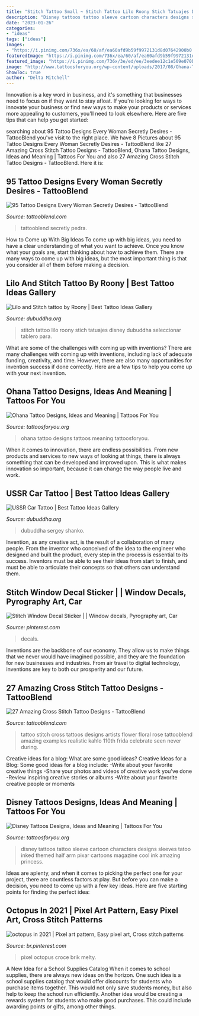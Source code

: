 ```yaml
---
title: "Stitch Tattoo Small ~ Stitch Tattoo Lilo Roony Stich Tatuajes Disney Dubuddha Seleccionar Tablero Para"
description: "Disney tattoos tattoo sleeve cartoon characters designs sleeves tatoo inked themed half arm pixar cartoons magazine cool ink amazing princess"
date: "2023-01-26"
categories:
- "ideas"
tags: ["ideas"]
images:
- "https://i.pinimg.com/736x/ea/60/af/ea60afd9b59f9972131d8d07642900b0.jpg"
featuredImage: "https://i.pinimg.com/736x/ea/60/af/ea60afd9b59f9972131d8d07642900b0.jpg"
featured_image: "https://i.pinimg.com/736x/3e/ed/ee/3eedee12c1e509e070b462fe3eecb5c6.jpg"
image: "http://www.tattoosforyou.org/wp-content/uploads/2017/08/Ohana-Tattoo-Images.jpg"
ShowToc: true
author: "Delta Mitchell"
---
```



Innovation is a key word in business, and it's something that businesses need to focus on if they want to stay afloat. If you're looking for ways to innovate your business or find new ways to make your products or services more appealing to customers, you'll need to look elsewhere. Here are five tips that can help you get started: 

	

		
searching about 95 Tattoo Designs Every Woman Secretly Desires - TattooBlend you've visit to the right place. We have 8 Pictures about 95 Tattoo Designs Every Woman Secretly Desires - TattooBlend like 27 Amazing Cross Stitch Tattoo Designs - TattooBlend, Ohana Tattoo Designs, Ideas and Meaning | Tattoos For You and also 27 Amazing Cross Stitch Tattoo Designs - TattooBlend. Here it is:
		
    
## 95 Tattoo Designs Every Woman Secretly Desires - TattooBlend

<img loading=lazy src="https://tattooblend.com/wp-content/uploads/2017/03/94-1.jpg" onerror="this.onerror=null;this.src='https://tse1.mm.bing.net/th?id=OIP.30wWQatyzb5J_wNpvboLVgHaJP&amp;pid=15.1';" alt="95 Tattoo Designs Every Woman Secretly Desires - TattooBlend">

_Source: tattooblend.com_

>tattooblend secretly pedra. 

	

How to Come up With Big Ideas
To come up with big ideas, you need to have a clear understanding of what you want to achieve. Once you know what your goals are, start thinking about how to achieve them. There are many ways to come up with big ideas, but the most important thing is that you consider all of them before making a decision.

    
## Lilo And Stitch Tattoo By Roony | Best Tattoo Ideas Gallery

<img loading=lazy src="http://www.dubuddha.org/wp-content/uploads/2015/03/Lilo-and-Stitch-tattoo-by-Roony.jpg" onerror="this.onerror=null;this.src='https://tse4.mm.bing.net/th?id=OIP.5h_BV-YaAoGfLyoanKckJwHaJ4&amp;pid=15.1';" alt="Lilo and Stitch tattoo by Roony | Best Tattoo Ideas Gallery">

_Source: dubuddha.org_

>stitch tattoo lilo roony stich tatuajes disney dubuddha seleccionar tablero para. 

	

What are some of the challenges with coming up with inventions?
There are many challenges with coming up with inventions, including lack of adequate funding, creativity, and time. However, there are also many opportunities for invention success if done correctly. Here are a few tips to help you come up with your next invention.

    
## Ohana Tattoo Designs, Ideas And Meaning | Tattoos For You

<img loading=lazy src="http://www.tattoosforyou.org/wp-content/uploads/2017/08/Ohana-Tattoo-Images.jpg" onerror="this.onerror=null;this.src='https://tse1.mm.bing.net/th?id=OIP.RagtncU0Edd-Oy2bWgXDSwHaKS&amp;pid=15.1';" alt="Ohana Tattoo Designs, Ideas and Meaning | Tattoos For You">

_Source: tattoosforyou.org_

>ohana tattoo designs tattoos meaning tattoosforyou. 

	

When it comes to innovation, there are endless possibilities. From new products and services to new ways of looking at things, there is always something that can be developed and improved upon. This is what makes innovation so important, because it can change the way people live and work.

    
## USSR Car Tattoo | Best Tattoo Ideas Gallery

<img loading=lazy src="http://www.dubuddha.org/wp-content/uploads/2018/05/USSR-Car-Tattoo-by-Sergey-Shanko.jpg" onerror="this.onerror=null;this.src='https://tse3.mm.bing.net/th?id=OIP.kGfBiAOSnhelx7Hd5tgGAwHaHU&amp;pid=15.1';" alt="USSR Car Tattoo | Best Tattoo Ideas Gallery">

_Source: dubuddha.org_

>dubuddha sergey shanko. 

	

Invention, as any creative act, is the result of a collaboration of many people. From the inventor who conceived of the idea to the engineer who designed and built the product, every step in the process is essential to its success. Inventors must be able to see their ideas from start to finish, and must be able to articulate their concepts so that others can understand them.

    
## Stitch Window Decal Sticker | | Window Decals, Pyrography Art, Car

<img loading=lazy src="https://i.pinimg.com/736x/ea/60/af/ea60afd9b59f9972131d8d07642900b0.jpg" onerror="this.onerror=null;this.src='https://tse1.mm.bing.net/th?id=OIP.ID6LzAUXbju0xWxKLeWYjAHaHa&amp;pid=15.1';" alt="Stitch Window Decal Sticker | | Window decals, Pyrography art, Car">

_Source: pinterest.com_

>decals. 

	

Inventions are the backbone of our economy. They allow us to make things that we never would have imagined possible, and they are the foundation for new businesses and industries. From air travel to digital technology, inventions are key to both our prosperity and our future.

    
## 27 Amazing Cross Stitch Tattoo Designs - TattooBlend

<img loading=lazy src="https://tattooblend.com/wp-content/uploads/2016/02/29.jpg" onerror="this.onerror=null;this.src='https://tse2.mm.bing.net/th?id=OIP.EcMlhtdPGlra9iV8DUgYkQHaHY&amp;pid=15.1';" alt="27 Amazing Cross Stitch Tattoo Designs - TattooBlend">

_Source: tattooblend.com_

>tattoo stitch cross tattoos designs artists flower floral rose tattooblend amazing examples realistic kahlo 110th frida celebrate seen never during. 

	

Creative ideas for a blog: What are some good ideas?
Creative Ideas for a Blog:
Some good ideas for a blog include: 
-Write about your favorite creative things 
-Share your photos and videos of creative work you’ve done 
-Review inspiring creative stories or albums 
-Write about your favorite creative people or moments

    
## Disney Tattoos Designs, Ideas And Meaning | Tattoos For You

<img loading=lazy src="http://www.tattoosforyou.org/wp-content/uploads/2016/05/Tattoos-of-Disney-Characters.jpg" onerror="this.onerror=null;this.src='https://tse1.mm.bing.net/th?id=OIP.tPJ5Jz8INTNeHKLQrGRNagAAAA&amp;pid=15.1';" alt="Disney Tattoos Designs, Ideas and Meaning | Tattoos For You">

_Source: tattoosforyou.org_

>disney tattoos tattoo sleeve cartoon characters designs sleeves tatoo inked themed half arm pixar cartoons magazine cool ink amazing princess. 

	

Ideas are aplenty, and when it comes to picking the perfect one for your project, there are countless factors at play. But before you can make a decision, you need to come up with a few key ideas. Here are five starting points for finding the perfect idea:

    
## Octopus In 2021 | Pixel Art Pattern, Easy Pixel Art, Cross Stitch Patterns

<img loading=lazy src="https://i.pinimg.com/736x/3e/ed/ee/3eedee12c1e509e070b462fe3eecb5c6.jpg" onerror="this.onerror=null;this.src='https://tse4.mm.bing.net/th?id=OIP.hr0nbJetTrn_vbSxhvYeeAHaGd&amp;pid=15.1';" alt="octopus in 2021 | Pixel art pattern, Easy pixel art, Cross stitch patterns">

_Source: br.pinterest.com_

>pixel octopus croce brik melty. 

	

A New Idea for a School Supplies Catalog
When it comes to school supplies, there are always new ideas on the horizon. One such idea is a school supplies catalog that would offer discounts for students who purchase items together. This would not only save students money, but also help to keep the school run efficiently. Another idea would be creating a rewards system for students who make good purchases. This could include awarding points or gifts, among other things.

